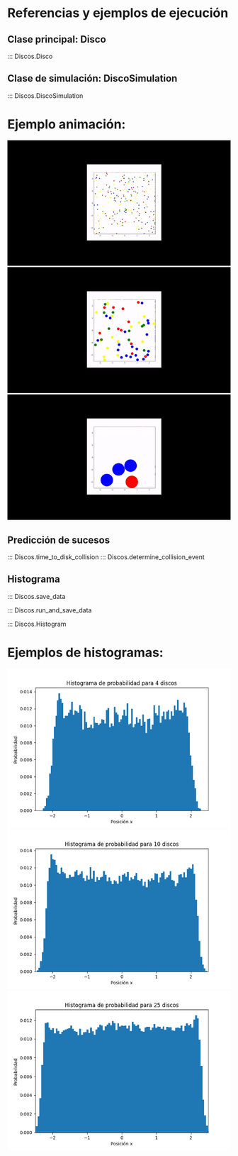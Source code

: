 # Referencias y ejemplos de ejecución 

## Clase principal: Disco

::: Discos.Disco

## Clase de simulación: DiscoSimulation

::: Discos.DiscoSimulation

# Ejemplo animación:
![100 discos](images/youtube-video-gif.gif)
![50 discos](images/youtube-video-gif%20(1).gif)
![4 discos](images/youtube-video-gif%20(2).gif)


## Predicción de sucesos
::: Discos.time_to_disk_collision
::: Discos.determine_collision_event


## Histograma

::: Discos.save_data

::: Discos.run_and_save_data

::: Discos.Histogram

# Ejemplos de histogramas: 
![4 discos](images/Histograma4.png)
![10 discos](images/Histograma10.png)
![25 discos](images/Histograma25.png)

